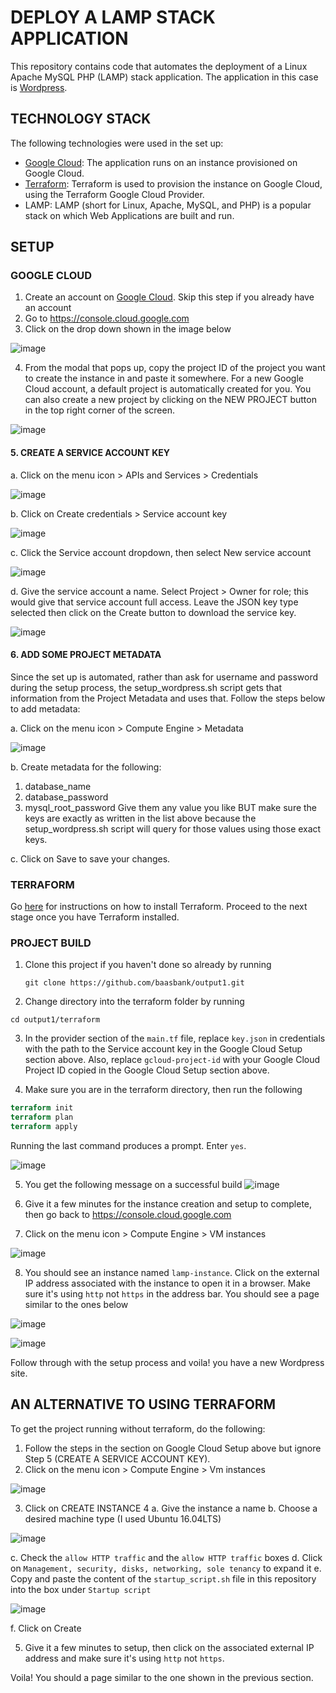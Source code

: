 # DEPLOY A LAMP STACK APPLICATION

This repository contains code that automates the deployment of a Linux Apache MySQL PHP (LAMP) stack application. 
The application in this case is [Wordpress](https://wordpress.com).

## TECHNOLOGY STACK
The following technologies were used in the set up:

* [Google Cloud](https://console.cloud.google.com): The application runs on an instance provisioned on Google Cloud.
* [Terraform](https://www.terraform.io/): Terraform is used to provision the instance on Google Cloud, using the Terraform Google Cloud Provider.
* LAMP: LAMP (short for Linux, Apache, MySQL, and PHP) is a popular stack on which Web Applications are built and run.

## SETUP

### GOOGLE CLOUD

1. Create an account on [Google Cloud](https://cloud.google.com). Skip this step if you already have an account
2. Go to https://console.cloud.google.com
3. Click on the drop down shown in the image below


![image](https://user-images.githubusercontent.com/26189554/49220833-8afaa380-f3d7-11e8-8d3e-9db09f49d57c.png)


4. From the modal that pops up, copy the project ID of the project you want to create the instance in and paste it somewhere.
For a new Google Cloud account, a default project is automatically created for you. 
You can also create a new project by clicking on the NEW PROJECT button in the top right corner of the screen.


![image](https://user-images.githubusercontent.com/26189554/49221450-77e8d300-f3d9-11e8-86fe-065acf6ab651.png)

#### 5. CREATE A SERVICE ACCOUNT KEY
a. Click on the menu icon > APIs and Services > Credentials

![image](https://user-images.githubusercontent.com/26189554/49341115-5130d380-f649-11e8-8ece-6e5d10b86d38.png)

b. Click on Create credentials > Service account key

![image](https://user-images.githubusercontent.com/26189554/49341187-390d8400-f64a-11e8-9485-725f57dbb85d.png)

c. Click the Service account dropdown, then select New service account

![image](https://user-images.githubusercontent.com/26189554/49341240-e7b1c480-f64a-11e8-8a44-3a849a2ce798.png)


d. Give the service account a name. Select Project > Owner for role; this would give that service account full access.
Leave the JSON key type selected then click on the Create button to download the service key.

![image](https://user-images.githubusercontent.com/26189554/49341305-ad94f280-f64b-11e8-9e64-a7ef0eeb59b2.png)

#### 6. ADD SOME PROJECT METADATA
Since the set up is automated, rather than ask for username and password during the setup process, the setup_wordpress.sh script gets that information from the Project Metadata and uses that. 
Follow the steps below to add metadata:

a. Click on the menu icon > Compute Engine > Metadata

![image](https://user-images.githubusercontent.com/26189554/49341434-8dfec980-f64d-11e8-9c31-0ca5bc81ce1c.png)


b. Create metadata for the following:
  1. database_name
  2. database_password
  3. mysql_root_password
Give them any value you like BUT make sure the keys are exactly as written in the list above because the setup_wordpress.sh script will query for those values using those exact keys.

c. Click on Save to save your changes.

### TERRAFORM

Go [here](https://www.terraform.io/intro/getting-started/install.html) for instructions on how to install Terraform. 
Proceed to the next stage once you have Terraform installed.


### PROJECT BUILD

1. Clone this project if you haven't done so already by running
    ``` CLONE PROJECT
    git clone https://github.com/baasbank/output1.git
    ```
2. Change directory into the terraform folder by running
```CHANGE DIRECTORY
cd output1/terraform
```
3. In the provider section of the `main.tf` file, replace `key.json` in credentials with the path to the Service account key in the Google Cloud Setup section above. 
Also, replace `gcloud-project-id` with your Google Cloud Project ID copied in the Google Cloud Setup section above.

4. Make sure you are in the terraform directory, then run the following

```TERRAFORM BUILD
terraform init
terraform plan
terraform apply
```

Running the last command produces a prompt. Enter `yes`.

![image](https://user-images.githubusercontent.com/26189554/49341824-2f3c4e80-f653-11e8-9f69-9367edede29b.png)


5. You get the following message on a successful build
![image](https://user-images.githubusercontent.com/26189554/49341841-6e6a9f80-f653-11e8-9fdf-8643077a76c0.png)

6. Give it a few minutes for the instance creation and setup to complete, then go back to https://console.cloud.google.com

7. Click on the menu icon > Compute Engine > VM instances

![image](https://user-images.githubusercontent.com/26189554/49341983-fdc48280-f654-11e8-9622-65ce1263b582.png)


8. You should see an instance named `lamp-instance`. Click on the external IP address associated with the instance to open it in a browser. Make sure it's using `http` not `https` in the address bar. You should see a page similar to the ones below

![image](https://user-images.githubusercontent.com/26189554/49342036-ce624580-f655-11e8-92f6-6ec12a486f54.png)


![image](https://user-images.githubusercontent.com/26189554/49342041-f2258b80-f655-11e8-97c2-551bc1772990.png)


Follow through with the setup process and voila! you have a new Wordpress site.


## AN ALTERNATIVE TO USING TERRAFORM

To get the project running without terraform, do the following:

1. Follow the steps in the section on Google Cloud Setup above but ignore Step 5 (CREATE A SERVICE ACCOUNT KEY).
2. Click on the menu icon > Compute Engine > Vm instances

![image](https://user-images.githubusercontent.com/26189554/49342147-a07e0080-f657-11e8-98d1-8b1b7c0eb87f.png)


3. Click on CREATE INSTANCE
4
a. Give the instance a name
b. Choose a desired machine type (I used Ubuntu 16.04LTS)


![image](https://user-images.githubusercontent.com/26189554/49342208-a88a7000-f658-11e8-844e-a1758c9d4405.png)



c. Check the `allow HTTP traffic` and the `allow HTTP traffic` boxes
d. Click on `Management, security, disks, networking, sole tenancy` to expand it
e. Copy and paste the content of the `startup_script.sh` file in this repository into the box under `Startup script`

![image](https://user-images.githubusercontent.com/26189554/49342266-cc9a8100-f659-11e8-8442-4ce4a2afcf37.png)

f. Click on Create

5. Give it a few minutes to setup, then click on the associated external IP address and make sure it's using `http` not `https`.

Voila! You should a page similar to the one shown in the previous section.
